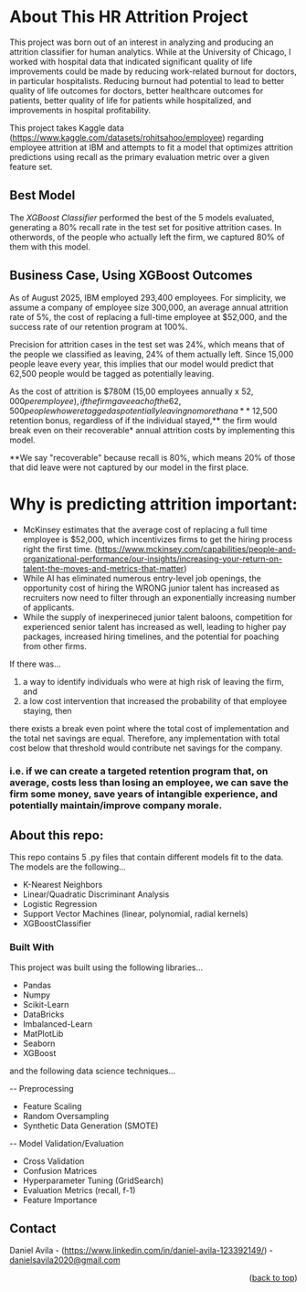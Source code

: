 <!-- ABOUT THIS HR ATTRITION PROJECT -->
# About This HR Attrition Project

This project was born out of an interest in analyzing and producing an attrition classifier for human analytics. While at the University of Chicago, I worked with hospital data that indicated significant quality of life improvements could be made by reducing work-related burnout for doctors, in particular hospitalists. Reducing burnout had potential to lead to better quality of life outcomes for doctors, better healthcare outcomes for patients, better quality of life for patients while hospitalized, and improvements in hospital profitability.

This project takes Kaggle data (https://www.kaggle.com/datasets/rohitsahoo/employee) regarding employee attrition at IBM and attempts to fit a model that optimizes attrition predictions using recall as the primary evaluation metric over a given feature set. 


<!-- OUTCOMES -->
## Best Model
The *XGBoost Classifier* performed the best of the 5 models evaluated, generating a 80% recall rate in the test set for positive attrition cases. In otherwords, of the people who actually left the firm, we captured 80% of them with this model. 

## Business Case, Using XGBoost Outcomes
As of August 2025, IBM employed 293,400 employees. For simplicity, we assume a company of employee size 300,000, an average annual attrition rate of 5%, the cost of replacing a full-time employee at $52,000, and the success rate of our retention program at 100%.

Precision for attrition cases in the test set was 24%, which means that of the people we classified as leaving, 24% of them actually left. Since 15,000 people leave every year, this implies that our model would predict that 62,500 people would be tagged as potentially leaving. 

As the cost of attrition is $780M (15,00 employees annually x $52,000 per employee), if the firm gave each of the 62,500 people who were tagged as potentially leaving no more than a **~$12,500 retention bonus, regardless of if the individual stayed,** the firm would break even on their recoverable* annual attrition costs by implementing this model.

**We say "recoverable" because recall is 80%, which means 20% of those that did leave were not captured by our model in the first place.


# Why is predicting attrition important:
* McKinsey estimates that the average cost of replacing a full time employee is $52,000, which incentivizes firms to get the hiring process right the first time. (https://www.mckinsey.com/capabilities/people-and-organizational-performance/our-insights/increasing-your-return-on-talent-the-moves-and-metrics-that-matter)
* While AI has eliminated numerous entry-level job openings, the opportunity cost of hiring the WRONG junior talent has increased as recruiters now need to filter through an exponentially increasing number of applicants.
* While the supply of inexperineced junior talent baloons, competition for experienced senior talent has increased as well, leading to higher pay packages, increased hiring timelines, and the potential for poaching from other firms.

If there was...
1) a way to identify individuals who were at high risk of leaving the firm, and 
2) a low cost intervention that increased the probability of that employee staying, then

there exists a break even point where the total cost of implementation and the total net savings are equal. Therefore, any implementation with total cost below that threshold would contribute net savings for the company. 

### i.e. if we can create a targeted retention program that, on average, costs less than losing an employee, we can save the firm some money, save years of intangible experience, and potentially maintain/improve company morale.

## About this repo:
This repo contains 5 .py files that contain different models fit to the data. The models are the following...
* K-Nearest Neighbors
* Linear/Quadratic Discriminant Analysis
* Logistic Regression
* Support Vector Machines (linear, polynomial, radial kernels)
* XGBoostClassifier


### Built With

This project was built using the following libraries...
* Pandas
* Numpy
* Scikit-Learn
* DataBricks
* Imbalanced-Learn
* MatPlotLib
* Seaborn
* XGBoost

and the following data science techniques...

--  Preprocessing
* Feature Scaling
* Random Oversampling
* Synthetic Data Generation (SMOTE)

--  Model Validation/Evaluation
* Cross Validation
* Confusion Matrices
* Hyperparameter Tuning (GridSearch)
* Evaluation Metrics (recall, f-1)
* Feature Importance

<!-- CONTACT -->
## Contact

Daniel Avila - (https://www.linkedin.com/in/daniel-avila-123392149/) - danielsavila2020@gmail.com

<p align="right">(<a href="#readme-top">back to top</a>)</p>
